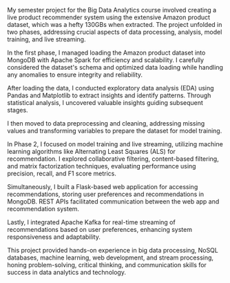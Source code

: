 My semester project for the Big Data Analytics course involved creating a live product recommender system using the extensive Amazon product dataset, which was a hefty 130GBs when extracted. The project unfolded in two phases, addressing crucial aspects of data processing, analysis, model training, and live streaming.

In the first phase, I managed loading the Amazon product dataset into MongoDB with Apache Spark for efficiency and scalability. I carefully considered the dataset's schema and optimized data loading while handling any anomalies to ensure integrity and reliability.

After loading the data, I conducted exploratory data analysis (EDA) using Pandas and Matplotlib to extract insights and identify patterns. Through statistical analysis, I uncovered valuable insights guiding subsequent stages.

I then moved to data preprocessing and cleaning, addressing missing values and transforming variables to prepare the dataset for model training.

In Phase 2, I focused on model training and live streaming, utilizing machine learning algorithms like Alternating Least Squares (ALS) for recommendation. I explored collaborative filtering, content-based filtering, and matrix factorization techniques, evaluating performance using precision, recall, and F1 score metrics.

Simultaneously, I built a Flask-based web application for accessing recommendations, storing user preferences and recommendations in MongoDB. REST APIs facilitated communication between the web app and recommendation system.

Lastly, I integrated Apache Kafka for real-time streaming of recommendations based on user preferences, enhancing system responsiveness and adaptability.

This project provided hands-on experience in big data processing, NoSQL databases, machine learning, web development, and stream processing, honing problem-solving, critical thinking, and communication skills for success in data analytics and technology.
